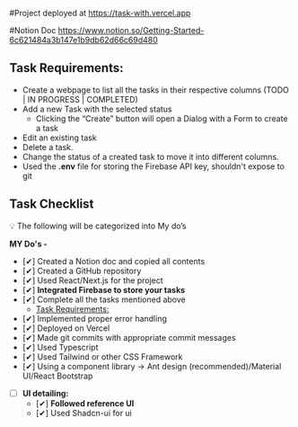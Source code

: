 #Project deployed at 
https://task-with.vercel.app

#Notion Doc
https://www.notion.so/Getting-Started-6c621484a3b147e1b9db62d66c69d480

## Task Requirements:

- Create a webpage to list all the tasks in their respective columns (TODO | IN PROGRESS | COMPLETED)
- Add a new Task with the selected status
    - Clicking the “Create” button will open a Dialog with a Form to create a task
- Edit an existing task
- Delete a task.
- Change the status of a created task to move it into different columns.
- Used the **.env** file for storing the Firebase API key, shouldn't expose to git

## Task Checklist

<aside>
💡 The following will be categorized into My do’s

**MY Do's -** 
- [✔]  Created a Notion doc and copied all contents
- [✔]  Created a GitHub repository
- [✔]  Used React/Next.js for the project
- [✔]  **Integrated Firebase to store your tasks**
- [✔]  Complete all the tasks mentioned above
    - [Task Requirements:](https://www.notion.so/Getting-Started-6c621484a3b147e1b9db62d66c69d480)
- [✔]  Implemented proper error handling
- [✔]  Deployed on Vercel
- [✔]  Made git commits with appropriate commit messages
- [✔]  Used Typescript
- [✔]  Used Tailwind or other CSS Framework
- [✔]  Using a component library → Ant design (recommended)/Material UI/React Bootstrap
- [ ]  **UI detailing:**
    - [✔]  **Followed reference UI**
    - [✔] Used Shadcn-ui for ui
